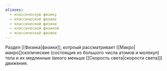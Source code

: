 ```yaml
---
aliases:
  - классическую физику
  - классической физике
  - классической физики
  - классической физикой
  - классической физике
---
```

Раздел [[Физика|физики]], котроый рассматривает [[Макро|макро]]скопические (состоящие из большого числа атомов и молекул) тела и их медленные (много меньше [[Скорость света|скорости света]]) движения.